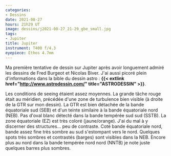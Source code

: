 ```yaml
---
categories:
- Dessins
date: 2021-08-27
hours: 21h29 UT
image: dessins/j2021-08-27_21-29_gbe_small.jpg
tags:
- Jupiter
title: Jupiter
instrument: T400 f/4.3
eyepiece: Ethos 4.7mm
---
```

Ma première tentative de dessin sur Jupiter après avoir longuement admiré les dessins de Fred Burgeot et Nicolas Biver. J'ai aussi picoré plein d'informations dans la bible du dessin astro : **{{< extlink  href="http://www.astrodessin.com/" title="ASTRODESSIN" >}}**. 

Les conditions de seeing étaient assez moyennes. La grande tâche rouge était au méridien, précédée d'une zone de turbulence bien visible (à droite de la GTR sur mon dessin). La GTR est bien détachée de la bande équatoriale sud (SEB) et d'un teinte similaire à la bande équatoriale nord (NEB). Pas d'oval blanc détecté dans la bande tempérée sud sud (SSTB). La zone équatoriale (EZ) est très coloré (jaune/orange). J'ai du mal à y discerner des structures... peu de contraste. Coté bande équatoriale nord, bande assez fine très sombre au sud s'estompant vers le nord. Quelques spots très sombres et contrastés (barges) sont visibles dans la NEB. Encore plus au nord dans la bande tempérée nord nord (NNTB) je note juste quelques barres plus sombres.
